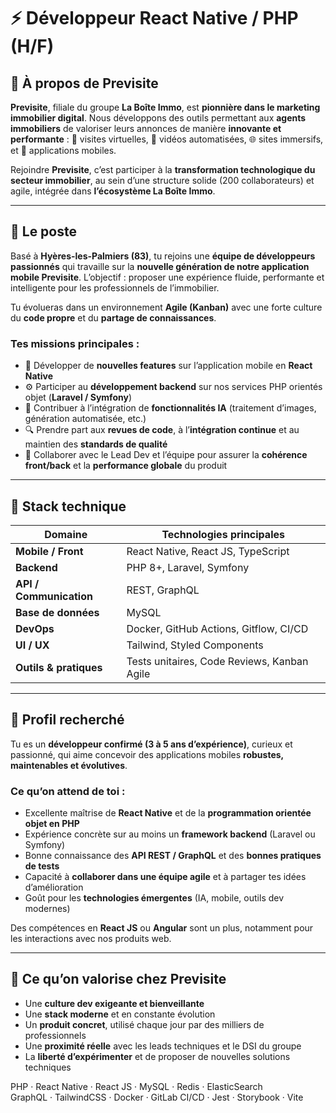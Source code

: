 # ⚡ Développeur React Native / PHP (H/F)

## 🚩 À propos de Previsite

**Previsite**, filiale du groupe **La Boîte Immo**, est **pionnière dans le marketing immobilier digital**.
Nous développons des outils permettant aux **agents immobiliers** de valoriser leurs annonces de manière **innovante et performante** :
📸 visites virtuelles, 🎥 vidéos automatisées, 🌐 sites immersifs, et 📱 applications mobiles.

Rejoindre **Previsite**, c’est participer à la **transformation technologique du secteur immobilier**, au sein d’une structure solide (200 collaborateurs) et agile, intégrée dans **l’écosystème La Boîte Immo**.

---

## 🧩 Le poste

Basé à **Hyères-les-Palmiers (83)**, tu rejoins une **équipe de développeurs passionnés** qui travaille sur la **nouvelle génération de notre application mobile Previsite**.
L’objectif : proposer une expérience fluide, performante et intelligente pour les professionnels de l’immobilier.

Tu évolueras dans un environnement **Agile (Kanban)** avec une forte culture du **code propre** et du **partage de connaissances**.

### Tes missions principales :

* 🚀 Développer de **nouvelles features** sur l’application mobile en **React Native**
* ⚙️ Participer au **développement backend** sur nos services PHP orientés objet (**Laravel / Symfony**)
* 🧠 Contribuer à l’intégration de **fonctionnalités IA** (traitement d’images, génération automatisée, etc.)
* 🔍 Prendre part aux **revues de code**, à l’**intégration continue** et au maintien des **standards de qualité**
* 🔄 Collaborer avec le Lead Dev et l’équipe pour assurer la **cohérence front/back** et la **performance globale** du produit

---

## 🧠 Stack technique

| Domaine                 | Technologies principales                    |
| ----------------------- | ------------------------------------------- |
| **Mobile / Front**      | React Native, React JS, TypeScript          |
| **Backend**             | PHP 8+, Laravel, Symfony                    |
| **API / Communication** | REST, GraphQL                               |
| **Base de données**     | MySQL                                       |
| **DevOps**              | Docker, GitHub Actions, Gitflow, CI/CD      |
| **UI / UX**             | Tailwind, Styled Components                 |
| **Outils & pratiques**  | Tests unitaires, Code Reviews, Kanban Agile |

---

## 👤 Profil recherché

Tu es un **développeur confirmé (3 à 5 ans d’expérience)**, curieux et passionné, qui aime concevoir des applications mobiles **robustes, maintenables et évolutives**.

### Ce qu’on attend de toi :

* Excellente maîtrise de **React Native** et de la **programmation orientée objet en PHP**
* Expérience concrète sur au moins un **framework backend** (Laravel ou Symfony)
* Bonne connaissance des **API REST / GraphQL** et des **bonnes pratiques de tests**
* Capacité à **collaborer dans une équipe agile** et à partager tes idées d’amélioration
* Goût pour les **technologies émergentes** (IA, mobile, outils dev modernes)

Des compétences en **React JS** ou **Angular** sont un plus, notamment pour les interactions avec nos produits web.

---

## 💬 Ce qu’on valorise chez Previsite

* Une **culture dev exigeante et bienveillante**
* Une **stack moderne** et en constante évolution
* Un **produit concret**, utilisé chaque jour par des milliers de professionnels
* Une **proximité réelle** avec les leads techniques et le DSI du groupe
* La **liberté d’expérimenter** et de proposer de nouvelles solutions techniques

PHP · React Native · React JS · MySQL · Redis · ElasticSearch  
GraphQL · TailwindCSS · Docker · GitLab CI/CD · Jest · Storybook · Vite
